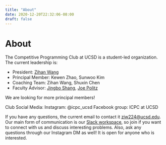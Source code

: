 ```yaml
---
title: "About"
date: 2020-12-20T22:32:06-08:00
draft: false
---
```


# About

The Competitive Programming Club at UCSD is a student-led organization.
The current leadership is:

- President: [Zihan Wang](mailto:ziw224@ucsd.edu)
- Principal Member: Kewen Zhao, Sunwoo Kim
- Coaching Team: Zihan Wang, Shuxin Chen
- Faculty Advisor: [Jingbo Shang](https://shangjingbo1226.github.io/), [Joe Politz](https://jpolitz.github.io/)

We are looking for more principal members!

Club Social Media:
Instagram: @icpc_ucsd
Facebook group: ICPC at UCSD

If you have any questions, the current email to contact it [ziw224@ucsd.edu](mailto:ziw224@ucsd.edu). 
Our main form of communication is our [Slack workspace](https://join.slack.com/t/ucsdcp/signup), 
so join if you want to connect with us and discuss interesting problems.
Also, ask any questions through our Instagram DM as well! It is open for anyone who is interested.
